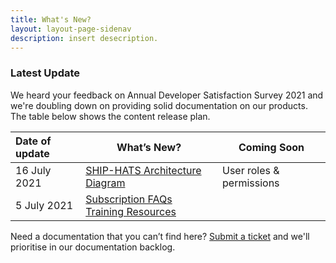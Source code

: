 ```yaml
---
title: What's New?
layout: layout-page-sidenav
description: insert desecription.
---
```


### Latest Update

We heard your feedback on Annual Developer Satisfaction Survey 2021 and we're doubling down on providing solid documentation on our products. The table below shows the content release plan.

 
| Date of update |                                         What’s New?                                       |           Coming Soon          |
| :------------- | ----------------------------------------------------------------------------------------- | ------------------------------ |
| 16 July 2021      | <a href="https://docs.developer.gov.sg/docs/ship-hats-architecture-diagram/#/">SHIP-HATS Architecture Diagram</a><br /> | User roles & permissions | 
| 5 July 2021      | [Subscription FAQs](./subscriptions)<br /> [Training Resources](./training-resources) |   |
                

Need a documentation that you can’t find here? [Submit a ticket](./ship-hats-enquiries) and we'll prioritise in our documentation backlog.   

